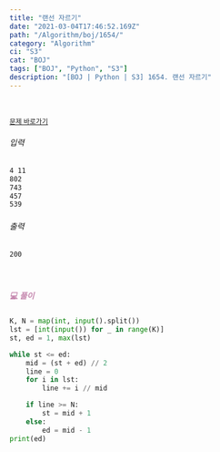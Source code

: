 ```yaml
---
title: "랜선 자르기"
date: "2021-03-04T17:46:52.169Z"
path: "/Algorithm/boj/1654/"
category: "Algorithm"
ci: "S3"
cat: "BOJ"
tags: ["BOJ", "Python", "S3"]
description: "[BOJ | Python | S3] 1654. 랜선 자르기"
---
```


<br />

<a href="https://www.acmicpc.net/problem/1654"><small>문제 바로가기</small></a>

###### 입력

```sh
4 11
802
743
457
539
```

###### 출력

```sh
200
```

<br />

##### <h5 style="color:#C587AE;">💻 풀이</h5>

```python
K, N = map(int, input().split())
lst = [int(input()) for _ in range(K)]
st, ed = 1, max(lst)

while st <= ed:
    mid = (st + ed) // 2
    line = 0
    for i in lst:
        line += i // mid

    if line >= N:
        st = mid + 1
    else:
        ed = mid - 1
print(ed)
```



